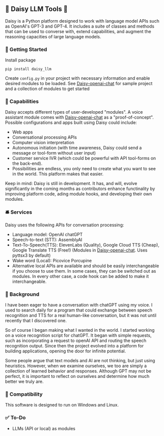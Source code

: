 ## 🌼 Daisy LLM Tools 🌼
Daisy is a Python platform designed to work with language model APIs such as OpenAI's GPT-3 and GPT-4. It includes a suite of classes and methods that can be used to converse with, extend capabilities, and augment the reasoning capacities of large language models.

### 🏁 Getting Started
Install package
```
pip install daisy_llm
```


Create ```config.py``` in your project with necessary information and enable desired modules to be loaded. See [Daisy-openai-chat](https://github.com/myrakrusemark/Daisy-openAI-chat) for sample project and a collection of modules to get started

### 🧰 Capabilities
Daisy accepts different types of user-developed "modules". A voice assistant module comes with [Daisy-openai-chat](https://github.com/myrakrusemark/Daisy-openAI-chat) as a "proof-of-concept". Possible configurations and apps built using Daisy could include:
  - Web apps
  - Conversational processing APIs
  - Computer vision interpretation
  - Autonomous initiation (with time awareness, Daisy could send a message or tool-form without user input)
  - Customer service IVR (which could be powerful with API tool-forms on the back-end).
  - Possibilities are endless, you only need to create what you want to see in the world. This platform makes that easier.

Keep in mind: Daisy is still in development. It has, and will, evolve significantly in the coming months as contributors enhance functinality by improving platform code, ading module hooks, and developing their own modules.


### 🛎️ Services
Daisy uses the following APIs for conversation processing:
  - Language model: OpenAI chatGPT
  - Speech-to-text (STT): AssemblyAI
  - Text-To-Speech(TTS): ElevenLabs (Quality), Google Cloud TTS (Cheap), Google Translate TTS (Free!) (Modules in [Daisy-openai-chat](https://github.com/myrakrusemark/Daisy-openAI-chat). Uses pyttsx3 by default)
  - Wake word (Local): Picovice Porcupine
  - Alternative local APIs are available and should be easily interchangeable if you choose to use them. In some cases, they can be switched out as modules. In every other case, a code hook can be added to make it interchangeable.


### 🌇 Background
I have been eager to have a conversation with chatGPT using my voice. I used to search daily for a program that could exchange between speech recognition and TTS for a real human-like conversation, but it was not until recently that I discovered one.

So of course I began making what I wanted in the world. I started working on a voice recognition script for chatGPT. It began with simple requests, such as incorporating a request to openAI API and routing the speech recognition output. Since then the project evolved into a platform for building applications, opening the door for infinite potential.

Some people argue that text models and AI are not thinking, but just using heuristics. However, when we examine ourselves, we too are simply a collection of learned behavior and responses. Although GPT may not be perfect, it is important to reflect on ourselves and determine how much better we truly are.

### 🤝 Compatibility
This software is designed to run on Windows and Linux.


### ✅ To-Do
- LLMs (API or local) as modules